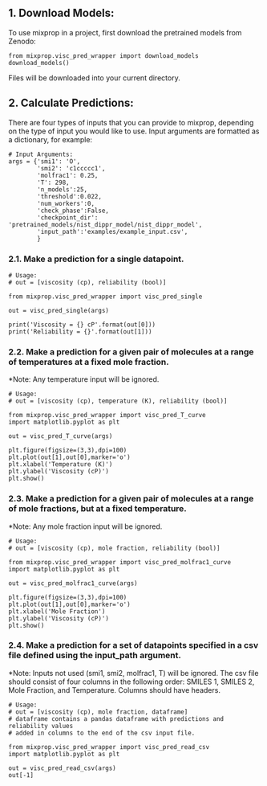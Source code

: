 ## 1. Download Models:

To use mixprop in a project, first download the pretrained models from Zenodo:

```
from mixprop.visc_pred_wrapper import download_models
download_models()
```
Files will be downloaded into your current directory.

## 2. Calculate Predictions:

There are four types of inputs that you can provide to mixprop, depending on the type of input you would like to use. Input arguments are formatted as a dictionary, for example:

```
# Input Arguments:
args = {'smi1': 'O',
        'smi2': 'c1ccccc1',
        'molfrac1': 0.25,
        'T': 298,
        'n_models':25,
        'threshold':0.022,
        'num_workers':0,
        'check_phase':False,
        'checkpoint_dir': 'pretrained_models/nist_dippr_model/nist_dippr_model',
        'input_path':'examples/example_input.csv',
        }
```

### 2.1. Make a prediction for a single datapoint.

```
# Usage:
# out = [viscosity (cp), reliability (bool)]

from mixprop.visc_pred_wrapper import visc_pred_single

out = visc_pred_single(args)

print('Viscosity = {} cP'.format(out[0]))
print('Reliability = {}'.format(out[1]))
```

### 2.2. Make a prediction for a given pair of molecules at a range of temperatures at a fixed mole fraction.
*Note: Any temperature input will be ignored.

```
# Usage:
# out = [viscosity (cp), temperature (K), reliability (bool)]

from mixprop.visc_pred_wrapper import visc_pred_T_curve
import matplotlib.pyplot as plt

out = visc_pred_T_curve(args)

plt.figure(figsize=(3,3),dpi=100)
plt.plot(out[1],out[0],marker='o')
plt.xlabel('Temperature (K)')
plt.ylabel('Viscosity (cP)')
plt.show()
```

### 2.3. Make a prediction for a given pair of molecules at a range of mole fractions, but at a fixed temperature.
*Note: Any mole fraction input will be ignored.

```
# Usage:
# out = [viscosity (cp), mole fraction, reliability (bool)]

from mixprop.visc_pred_wrapper import visc_pred_molfrac1_curve
import matplotlib.pyplot as plt

out = visc_pred_molfrac1_curve(args)

plt.figure(figsize=(3,3),dpi=100)
plt.plot(out[1],out[0],marker='o')
plt.xlabel('Mole Fraction')
plt.ylabel('Viscosity (cP)')
plt.show()
```

### 2.4.  Make a prediction for a set of datapoints specified in a csv file defined using the input_path argument.
*Note: Inputs not used (smi1, smi2, molfrac1, T) will be ignored. The csv file should consist of four columns in the following order: SMILES 1, SMILES 2, Mole Fraction, and Temperature. Columns should have headers.

```
# Usage:
# out = [viscosity (cp), mole fraction, dataframe]
# dataframe contains a pandas dataframe with predictions and reliability values
# added in columns to the end of the csv input file.

from mixprop.visc_pred_wrapper import visc_pred_read_csv
import matplotlib.pyplot as plt

out = visc_pred_read_csv(args)
out[-1]
```


